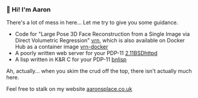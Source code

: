 ### 👋 Hi! I'm Aaron

There's a lot of mess in here... Let me try to give you some guidance.

- Code for "Large Pose 3D Face Reconstruction from a Single Image via Direct Volumetric Regression" [vrn](https://github.com/AaronJackson/vrn), which is also available on Docker Hub as a container image [vrn-docker](https://github.com/AaronJackson/vrn)
- A poorly written web server for your PDP-11 [2.11BSDhttpd](https://github.com/AaronJackson/2.11BSDhttpd)
- A lisp written in K&R C for your PDP-11 [bnlisp](https://github.com/AaronJackson/bnlisp)

Ah, actually... when you skim the crud off the top, there isn't actually much here.

Feel free to stalk on my website [aaronsplace.co.uk](http://aaronsplace.co.uk)
